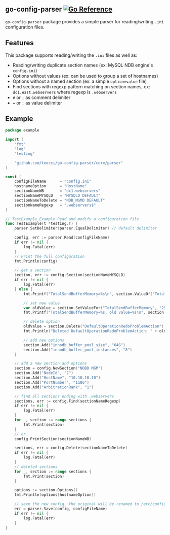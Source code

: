 ## go-config-parser [![Go Reference][1]][2]

`go-config-parser` package provides a simple parser for reading/writing `.ini` configuration files.

## Features
This package supports reading/writing the `.ini` files as well as:
- Reading/writing duplicate section names (ex: MySQL NDB engine's `config.ini`)
- Options without values (ex: can be used to group a set of hostnames)
- Options without a named section (ex: a simple `option=value` file)
- Find sections with regexp pattern matching on section names, ex: `dc1.east.webservers` where regexp is `.webservers`
- `#` or `;` as comment delimiter
- `=` or `:` as value delimiter

## Example
```go
package example

import (
	"fmt"
	"log"
	"testing"

	"github.com/teocci/go-config-parser/core/parser"
)

const (
	configFileName      = "config.ini"
	hostnameOption      = "HostName"
	sectionNameWB       = "dc1.webservers"
	sectionNameMYSQLD   = "MYSQLD DEFAULT"
	sectionNameToDelete = "NDB_MGMD DEFAULT"
	sectionNameRegexp   = ".webservers$"
)

// TestExample Example Read and modify a configuration file
func TestExample(t *testing.T) {
	parser.SetDelimiter(parser.EqualDelimiter) // default delimiter

	config, err := parser.Read(configFileName)
	if err != nil {
		log.Fatal(err)
	}
	// Print the full configuration
	fmt.Println(config)

	// get a section
	section, err := config.Section(sectionNameMYSQLD)
	if err != nil {
		log.Fatal(err)
	} else {
		fmt.Printf("TotalSendBufferMemory=%s\n", section.ValueOf("TotalSendBufferMemory"))

		// set new value
		var oldValue = section.SetValueFor("TotalSendBufferMemory", "256M")
		fmt.Printf("TotalSendBufferMemory=%s, old value=%s\n", section.ValueOf("TotalSendBufferMemory"), oldValue)

		// delete option
		oldValue = section.Delete("DefaultOperationRedoProblemAction")
		fmt.Println("Deleted DefaultOperationRedoProblemAction: " + oldValue)

		// add new options
		section.Add("innodb_buffer_pool_size", "64G")
		section.Add("innodb_buffer_pool_instances", "8")
	}

	// add a new section and options
	section = config.NewSection("NDBD MGM")
	section.Add("NodeId", "2")
	section.Add("HostName", "10.10.10.10")
	section.Add("PortNumber", "1186")
	section.Add("ArbitrationRank", "1")

	// find all sections ending with .webservers
	sections, err := config.Find(sectionNameRegexp)
	if err != nil {
		log.Fatal(err)
	}
	for _, section := range sections {
		fmt.Print(section)
	}
	// or
	config.PrintSection(sectionNameWB)

	sections, err = config.Delete(sectionNameToDelete)
	if err != nil {
		log.Fatal(err)
	}
	// deleted sections
	for _, section := range sections {
		fmt.Print(section)
	}

	options := section.Options()
	fmt.Println(options[hostnameOption])

	// save the new config. the original will be renamed to /etc/config.ini
	err = parser.Save(config, configFileName)
	if err != nil {
		log.Fatal(err)
	}
}
```

[1]: https://pkg.go.dev/badge/github.com/teocci/go-config-parser.svg
[2]: https://pkg.go.dev/github.com/teocci/go-config-parser
